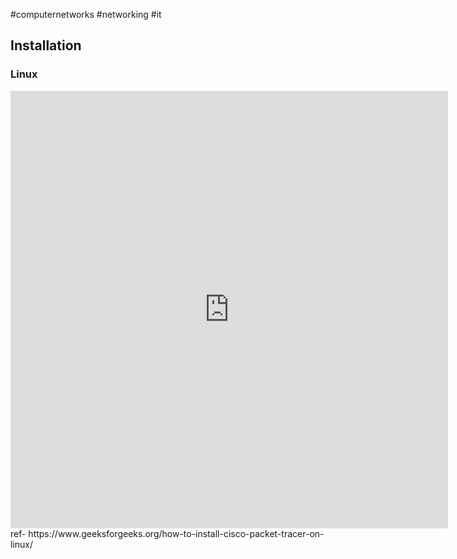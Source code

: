 #computernetworks #networking #it 

## Installation
### Linux
<iframe width="700" height="700" src="https://www.geeksforgeeks.org/how-to-install-cisco-packet-tracer-on-linux/" title="install cisco packet tracer on linux" frameborder="0" allow="accelerometer; autoplay; clipboard-write; encrypted-media; gyroscope; picture-in-picture; web-share" allowfullscreen></iframe>
ref- https://www.geeksforgeeks.org/how-to-install-cisco-packet-tracer-on-linux/